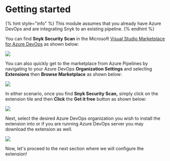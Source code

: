 # Getting started

{% hint style="info" %}
This module assumes that you already have Azure DevOps and are integrating Snyk to an existing pipeline.
{% endhint %}

You can find **Snyk Security Scan** in the Microsoft [Visual Studio Marketplace for Azure DevOps](https://marketplace.visualstudio.com/azuredevops) as shown below:

![](https://github.com/snyk/user-docs/tree/695c746d1b207ffdf923b84e4590d31b29e2cc73/docs/.gitbook/assets/azure-devops-01.png)

You can also quickly get to the marketplace from Azure Pipelines by navigating to your Azure DevOps **Organization Settings** and selecting **Extensions** then **Browse Marketplace** as shown below:

![](https://github.com/snyk/user-docs/tree/695c746d1b207ffdf923b84e4590d31b29e2cc73/docs/.gitbook/assets/azure-devops-07.png)

In either scenario, once you find **Snyk Security Scan,** simply click on the extension tile and then **Click** the **Get it free** button as shown below:

![](https://github.com/snyk/user-docs/tree/695c746d1b207ffdf923b84e4590d31b29e2cc73/docs/.gitbook/assets/azure-devops-02.png)

Next, select the desired Azure DevOps organization you wish to install the extension into or if you are running Azure DevOps server you may download the extension as well.

![](https://github.com/snyk/user-docs/tree/695c746d1b207ffdf923b84e4590d31b29e2cc73/docs/.gitbook/assets/azure-devops-03.png)

Now, let's proceed to the next section where we will configure the extension!

